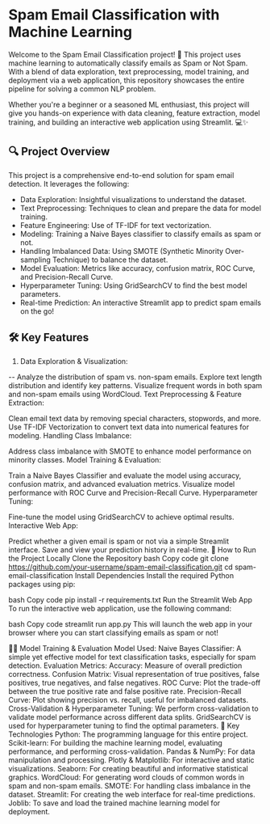 # Spam Email Classification with Machine Learning
Welcome to the Spam Email Classification project! 🚀 This project uses machine learning to automatically classify emails as Spam or Not Spam. With a blend of data exploration, text preprocessing, model training, and deployment via a web application, this repository showcases the entire pipeline for solving a common NLP problem.

Whether you're a beginner or a seasoned ML enthusiast, this project will give you hands-on experience with data cleaning, feature extraction, model training, and building an interactive web application using Streamlit. 💻✨

## 🔍 Project Overview
This project is a comprehensive end-to-end solution for spam email detection. It leverages the following:

- Data Exploration: Insightful visualizations to understand the dataset.
- Text Preprocessing: Techniques to clean and prepare the data for model training.
- Feature Engineering: Use of TF-IDF for text vectorization.
- Modeling: Training a Naive Bayes classifier to classify emails as spam or not.
- Handling Imbalanced Data: Using SMOTE (Synthetic Minority Over-sampling Technique) to balance the dataset.
- Model Evaluation: Metrics like accuracy, confusion matrix, ROC Curve, and Precision-Recall Curve.
- Hyperparameter Tuning: Using GridSearchCV to find the best model parameters.
- Real-time Prediction: An interactive Streamlit app to predict spam emails on the go!


## 🛠 Key Features
1. Data Exploration & Visualization:

-- Analyze the distribution of spam vs. non-spam emails.
Explore text length distribution and identify key patterns.
Visualize frequent words in both spam and non-spam emails using WordCloud.
Text Preprocessing & Feature Extraction:

Clean email text data by removing special characters, stopwords, and more.
Use TF-IDF Vectorization to convert text data into numerical features for modeling.
Handling Class Imbalance:

Address class imbalance with SMOTE to enhance model performance on minority classes.
Model Training & Evaluation:

Train a Naive Bayes Classifier and evaluate the model using accuracy, confusion matrix, and advanced evaluation metrics.
Visualize model performance with ROC Curve and Precision-Recall Curve.
Hyperparameter Tuning:

Fine-tune the model using GridSearchCV to achieve optimal results.
Interactive Web App:

Predict whether a given email is spam or not via a simple Streamlit interface.
Save and view your prediction history in real-time.
🚀 How to Run the Project Locally
Clone the Repository
bash
Copy code
git clone https://github.com/your-username/spam-email-classification.git
cd spam-email-classification
Install Dependencies
Install the required Python packages using pip:

bash
Copy code
pip install -r requirements.txt
Run the Streamlit Web App
To run the interactive web application, use the following command:

bash
Copy code
streamlit run app.py
This will launch the web app in your browser where you can start classifying emails as spam or not!

🧑‍💻 Model Training & Evaluation
Model Used:
Naive Bayes Classifier: A simple yet effective model for text classification tasks, especially for spam detection.
Evaluation Metrics:
Accuracy: Measure of overall prediction correctness.
Confusion Matrix: Visual representation of true positives, false positives, true negatives, and false negatives.
ROC Curve: Plot the trade-off between the true positive rate and false positive rate.
Precision-Recall Curve: Plot showing precision vs. recall, useful for imbalanced datasets.
Cross-Validation & Hyperparameter Tuning:
We perform cross-validation to validate model performance across different data splits.
GridSearchCV is used for hyperparameter tuning to find the optimal parameters.
🌟 Key Technologies
Python: The programming language for this entire project.
Scikit-learn: For building the machine learning model, evaluating performance, and performing cross-validation.
Pandas & NumPy: For data manipulation and processing.
Plotly & Matplotlib: For interactive and static visualizations.
Seaborn: For creating beautiful and informative statistical graphics.
WordCloud: For generating word clouds of common words in spam and non-spam emails.
SMOTE: For handling class imbalance in the dataset.
Streamlit: For creating the web interface for real-time predictions.
Joblib: To save and load the trained machine learning model for deployment.
